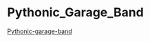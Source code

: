 # Pythonic_Garage_Band
[Pythonic-garage-band](https://github.com/suhib-kharoush/pythonic_garage_band/pull/1)
